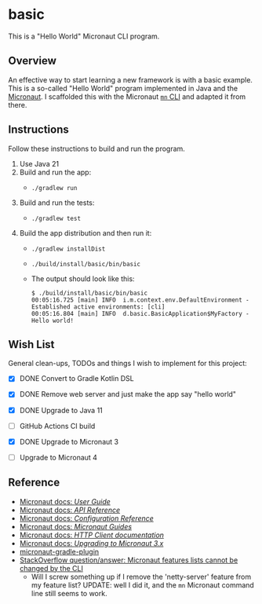 # basic

This is a "Hello World" Micronaut CLI program.


## Overview

An effective way to start learning a new framework is with a basic example. This is a so-called "Hello World" program
implemented in Java and the [Micronaut](https://micronaut.io/). I scaffolded this with the Micronaut [`mn` CLI](https://docs.micronaut.io/latest/guide/index.html#buildCLI)
and adapted it from there.


## Instructions

Follow these instructions to build and run the program.

1. Use Java 21
2. Build and run the app:
   * ```shell
     ./gradlew run
     ```
3. Build and run the tests:
   * ```shell
     ./gradlew test
     ```
4. Build the app distribution and then run it:
   * ```shell
     ./gradlew installDist
     ```
   * ```shell
     ./build/install/basic/bin/basic
     ``` 
   * The output should look like this:
     ```shell
     $ ./build/install/basic/bin/basic
     00:05:16.725 [main] INFO  i.m.context.env.DefaultEnvironment - Established active environments: [cli]
     00:05:16.804 [main] INFO  d.basic.BasicApplication$MyFactory - Hello world!
     ```


## Wish List

General clean-ups, TODOs and things I wish to implement for this project:

* [x] DONE Convert to Gradle Kotlin DSL
* [x] DONE Remove web server and just make the app say "hello world"
* [x] DONE Upgrade to Java 11
* [ ] GitHub Actions CI build
* [x] DONE Upgrade to Micronaut 3
* [ ] Upgrade to Micronaut 4


## Reference

* [Micronaut docs: *User Guide*](https://docs.micronaut.io/latest/guide/)
* [Micronaut docs: *API Reference*](https://docs.micronaut.io/2.3.0/api/index.html)
* [Micronaut docs: *Configuration Reference*](https://docs.micronaut.io/2.3.0/guide/configurationreference.html)
* [Micronaut docs: *Micronaut Guides*](https://guides.micronaut.io/index.html)
* [Micronaut docs: *HTTP Client documentation*](https://docs.micronaut.io/latest/guide/index.html#httpClient)
* [Micronaut docs: *Upgrading to Micronaut 3.x*](https://docs.micronaut.io/latest/guide/#upgrading)
* [micronaut-gradle-plugin](https://github.com/micronaut-projects/micronaut-gradle-plugin)
* [StackOverflow question/answer: Micronaut features lists cannot be changed by the CLI](https://stackoverflow.com/q/53116799)
    * Will I screw something up if I remove the 'netty-server' feature from my feature list? UPDATE: well I did it, and the `mn`
      Micronaut command line still seems to work.
